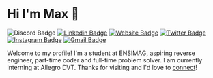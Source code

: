 # Hi I'm Max 👋

![Discord Badge](https://img.shields.io/badge/%40Nebulea-%235865F2?style=flat&logo=discord&logoColor=white)
[![Linkedin Badge](https://img.shields.io/badge/Nebulea-%230A66C2?style=flat&logo=linkedin&logoColor=white&link=https%3A%2F%2Fwww.linkedin.com%2Fin%2Fnebulea%2F)](https://www.linkedin.com/in/nebulea/)
[![Website Badge](https://img.shields.io/badge/Nebulea-%23FF7139?style=flat&logo=firefox%20browser&logoColor=white&link=https%3A%2F%2Fnebulea.dev%2F)](https://nebulea.dev)
[![Twitter Badge](https://img.shields.io/badge/%40_Nebulea-%231D9BF0?style=flat&logo=twitter&logoColor=white&link=https%3A%2F%2Ftwitter.com%2F_Nebulea)](https://twitter.com/_Nebulea)
[![Instagram Badge](https://img.shields.io/badge/%40_Nebulea-%23E4405F?style=flat&logo=instagram&logoColor=white&link=https%3A%2F%2Fwww.instagram.com%2F_Nebulea%2F)](https://www.instagram.com/_Nebulea/)
[![Gmail Badge](https://img.shields.io/badge/Maxence.Mathieu.Mail-%23EA4335?style=flat&logo=gmail&logoColor=white&link=mailto%3AMaxence.Mathieu.Mail%40gmail.com)](mailto:Maxence.Mathieu.Mail@gmail.com)

Welcome to my profile! I'm a student at ENSIMAG, aspiring reverse engineer, part-time coder and full-time problem solver. I am currently interning at Allegro DVT. Thanks for visiting and I'd love to [connect](https://www.linkedin.com/in/nebulea/)!
